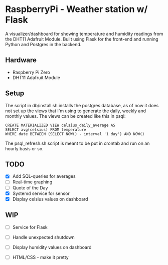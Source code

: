 # RaspberryPi - Weather station w/ Flask
A visualizer/dashboard for showing temperature and humidity readings from the DHT11 Adafruit Module.
Built using Flask for the front-end and running Python and Postgres in the backend.

## Hardware
- Raspberry Pi Zero 
- DHT11 Adafruit Module

## Setup
The script in db/install.sh installs the postgres database, as of now it does not set up the views that I'm using to generate the daily, weekly and monthly values.
The views can be created like this in psql:
```
CREATE MATERIALIZED VIEW celsius_daily_average AS
SELECT avg(celsius) FROM temperature
WHERE date BETWEEN (SELECT NOW() - interval '1 day') AND NOW()
```
The psql_refresh.sh script is meant to be put in crontab and run on an hourly basis or so.

## TODO
- [X] Add SQL-queries for averages
- [ ] Real-time graphing
- [ ] Quote of the Day
- [X] Systemd service for sensor
- [X] Display celsius values on dashboard

## WIP
- [ ] Service for Flask
- [ ] Handle unexpected shutdown
- [ ] Display humidity values on dashboard
- [ ] HTML/CSS - make it pretty

